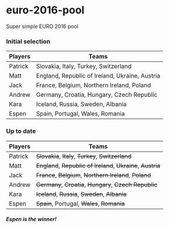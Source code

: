 # euro-2016-pool
Super simple EURO 2016 pool

### Initial selection

| Players | Teams | 
| --- | --- | 
| Patrick |  Slovakia,  Italy,  Turkey,  Switzerland | 
| Matt |  England,  Republic of Ireland,  Ukraine,  Austria | 
| Jack |  France,  Belgium,  Northern Ireland,  Poland | 
| Andrew |  Germany,  Croatia,  Hungary,  Czech Republic | 
| Kara |  Iceland,  Russia,  Sweden,  Albania | 
| Espen |  Spain,  Portugal,  Wales,  Romania | 

### Up to date

| Players | Teams | 
| --- | --- | 
| Patrick |  ~~Slovakia~~,  ~~Italy~~,  ~~Turkey~~,  ~~Switzerland~~ | 
| Matt |  ~~England~~,  ~~Republic of Ireland~~,  ~~Ukraine~~,  ~~Austria~~ | 
| Jack |  ~~France~~,  ~~Belgium~~,  ~~Northern Ireland~~,  ~~Poland~~ | 
| Andrew |  ~~Germany~~,  ~~Croatia~~,  ~~Hungary~~,  ~~Czech Republic~~ | 
| Kara |  ~~Iceland~~,  ~~Russia~~,  ~~Sweden~~,  ~~Albania~~ | 
| Espen |  ~~Spain~~,  Portugal,  ~~Wales~~,  ~~Romania~~ | 

##### Espen is the winner!
